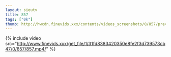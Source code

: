 ```yaml
--- 
layout: sieutv
title: 857
tags: ["0k"]
thumb: http://hwcdn.finevids.xxx/contents/videos_screenshots/0/857/preview.mp4.jpg
---
```

{% include video src="http://www.finevids.xxx/get_file/1/31fd8383420350e8fe2f3d739573cb47/0/857/857.mp4/" %} 
